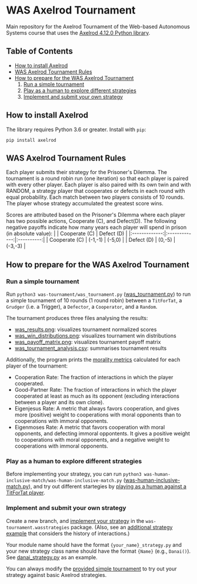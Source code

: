# WAS Axelrod Tournament

Main repository for the Axelrod Tournament of the Web-based Autonomous Systems course that uses the [Axelrod 4.12.0 Python library](https://pypi.org/project/Axelrod/).

## Table of Contents
-   [How to install Axelrod](#how-to-install-axelrod)
-   [WAS Axelrod Tournament Rules](#was-axelrod-tournament-rules)
-   [How to prepare for the WAS Axelrod Tournament](#how-to-prepare-for-the-was-axelrod-tournament)
    1. [Run a simple tournament](#run-a-simple-tournament)
    2. [Play as a human to explore different strategies](#play-as-a-human-to-explore-different-strategies)
    3. [Implement and submit your own strategy](#implement-and-submit-your-own-strategy)
    
## How to install Axelrod
The library requires Python 3.6 or greater. Install with `pip`:
```
pip install axelrod
```

## WAS Axelrod Tournament Rules
Each player submits their strategy for the Prisoner's Dilemma. The tournament is a round robin run (one iteration) so that each player is paired with every other player. 
Each player is also paired with its own twin and with RANDOM, a strategy player that cooperates or defects in each round with equal probability. 
Each match between two players consists of 10 rounds.
The player whose strategy accumulated the greatest score wins.

Scores are attributed based on the Prisoner's Dilemma where each player has two possible actions, Cooperate (C), and Defect(D). The following negative payoffs indicate how many years each player will spend in prison (in absolute value):
|               | Cooperate (C) | Defect (D) |
|:-------------:|:-------------:|:----------:|
| Cooperate (C) |    (-1,-1)    |   (-5,0)   |
|   Defect (D)  |    (0,-5)     |   (-3,-3)  |


## How to prepare for the WAS Axelrod Tournament
### Run a simple tournament 
Run `python3 was-tournament/was_tournament.py` ([was_tournament.py](/was-tournament/was_tournament.py)) to run a simple tournament of 10 rounds (1 round robin) between a `TitForTat`, a `Grudger` (i.e. a Trigger), a `Defector`, a `Cooperator`, and a `Random`.

The tournament produces three files analysing the results:
- [was_results.png](/was-tournament/was_results.png): visualizes tournament normalized scores
- [was_win_distributions.png](/was-tournament/was_win_distributions.png): visualizes tournament win distributions
- [was_payoff_matrix.png](/was-tournament/was_payoff_matrix.png): visualizes tournament payoff matrix
- [was_tournament_analysis.csv](/was-tournament/was_tournament_analysis.csv): summarises tournament results

Additionally, the program prints the [morality metrics](https://axelrod.readthedocs.io/en/stable/how-to/calculate_morality_metrics.html) calculated for each player of the tournament:
- Cooperation Rate: The fraction of interactions in which the player cooperated.
- Good-Partner Rate: The fraction of interactions in which the player cooperated at least as much as its opponent (excluding interactions between a player and its own clone).
- Eigenjesus Rate: A metric that always favors cooperation, and gives more (positive) weight to cooperations with moral opponents than
to cooperations with immoral opponents.
- Eigenmoses Rate: A metric that favors cooperation with moral opponents, and defecting immoral oppontents. It gives a positive weight to cooperations with moral opponents, and a negative weight to cooperations with immoral opponents.

### Play as a human to explore different strategies
Before implementing your strategy, you can run `python3 was-human-inclusive-match/was-human-inclusive-match.py` ([was-human-inclusive-match.py](/was-human-inclusive-match/was_human_inclusive_match.py)), and try out different startegies by 
[playing as a human against a TitForTat player](https://axelrod.readthedocs.io/en/stable/tutorials/new_to_game_theory_and_or_python/human_interaction.html). 

### Implement and submit your own strategy
Create a new branch, and [implement your strategy](https://axelrod.readthedocs.io/en/fix-documentation/tutorials/contributing/strategy/writing_the_new_strategy.html) in the `was-tournament.wasstrategies` package. (Also, see an [additional strategy example](https://github.com/Axelrod-Python/Axelrod/blob/75ef1f24187350292c43d244370c100c644748bc/docs/how-to/contributing/strategy/writing_the_new_strategy.rst) that considers the history of interactions.)

Your module name should have the format  `{your_name}_strategy.py` and your new strategy class name should have the format `{Name}` (e.g., `Danai()`). See [danai_strategy.py](/was-tournament/wasstrategies/danai_strategy.py) as an example. 

You can always modify the [provided simple tournament](/was-tournament/was_tournament.py) to try out your strategy against basic Axelrod strategies.
